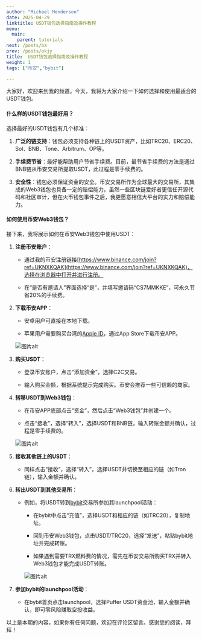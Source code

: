 ```yaml
---
author: "Michael Henderson"
date: 2025-04-29
linktitle: USDT钱包选择指南及操作教程
menu:
  main:
    parent: tutorials
next: /posts/ba
prev: /posts/okjy
title:  USDT钱包选择指南及操作教程
weight: 1
tags: ["币安","bybit"]

---
```

大家好，欢迎来到我的频道。今天，我将为大家介绍一下如何选择和使用最适合的USDT钱包。

#### 什么样的USDT钱包最好用？

选择最好的USDT钱包有几个标准：

1. **广泛的链支持**：钱包必须支持各种链上的USDT资产，比如TRC20、ERC20、Sol、BNB、Tone、Arbitrum、OP等。

2. **手续费节省**：最好能帮助用户节省手续费。目前，最节省手续费的方法是通过BNB链从币安交易所提取USDT，此过程是零手续费的。

3. **安全性**：钱包必须保证资金的安全。币安交易所作为全球最大的交易所，其集成的Web3钱包也具备一定的赔偿能力。虽然一些区块链爱好者更信任开源代码和社区审计，但在火币钱包事件之后，我更愿意相信大平台的实力和赔偿能力。

#### 如何使用币安Web3钱包？

接下来，我将展示如何在币安Web3钱包中使用USDT：

1. **注册币安账户**：

   - 通过我的币安注册链接[https://www.binance.com/join?ref=UKNXKQAK](https://www.binance.com/join?ref=UKNXKQAK)，选择在浏览器中打开并进行注册。

   - 在“是否有邀请人”界面选择“是”，并填写邀请码“CS7MMKKE”，可永久节省20%的手续费。
   
2. **下载币安APP**：

   - 安卓用户可直接在本地下载。

   - 苹果用户需要购买台湾的[Apple ID](https://support.apple.com/zh-cn/apple-account)，通过App Store下载币安APP。

   ![图片alt](https://ice.frostsky.com/2024/10/23/d25da64e8c3f96fd178148a8dfff1e0b.png "苹果ID")

3. **购买USDT**：

   - 登录币安账户，点击“添加资金”，选择C2C交易。

   - 输入购买金额，根据系统提示完成购买。币安会推荐一些可信赖的商家。

4. **转移USDT到Web3钱包**：

   - 在币安APP底部点击“资金”，然后点击“Web3钱包”并创建一个。

   - 点击“接收”，选择“转入”，选择USDT和BNB链，输入转账金额并确认，过程是零手续费的。

   ![图片alt](https://ice.frostsky.com/2024/10/23/6e88fe07dccd19ccc350b42757cfee85.png "币安web3")

5. **接收其他链上的USDT**：

   - 同样点击“接收”，选择“转入”，选择USDT并切换至相应的链（如Tron链），输入金额并确认。

6. **转出USDT到其他交易所**：

   - 例如，将USDT转到[bybit](https://www.bybitglobal.com/invite?ref=EJG8XX4)交易所参加其launchpool活动：

     - 在bybit中点击“充值”，选择USDT和相应的链（如TRC20），复制地址。

     - 回到币安Web3钱包，点击USDT/TRC20，选择“发送”，粘贴bybit地址并完成转账。

     - 如果遇到需要TRX燃料费的情况，需先在币安交易所购买TRX并转入Web3钱包才能完成USDT转账。

     ![图片alt](https://ice.frostsky.com/2024/10/23/55e2a7c311c2758f722eca0c0ae92fa3.png "bybit")

7. **参加bybit的launchpool活动**：

   - 在bybit首页点击launchpool，选择Puffer USDT资金池，输入金额并确认，即可零风险赚取空投收益。

以上是本期的内容，如果你有任何问题，欢迎在评论区留言。感谢您的阅读，拜拜！